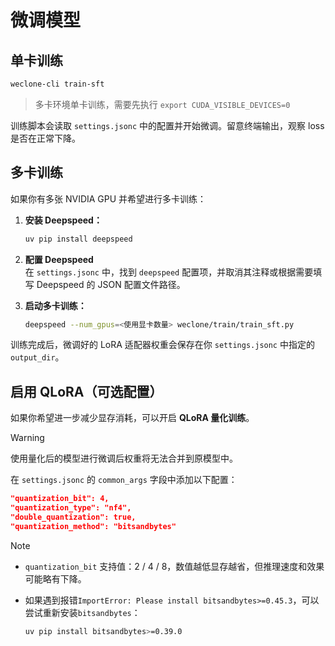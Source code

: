 # 微调模型


## 单卡训练


```bash
weclone-cli train-sft
```

> 多卡环境单卡训练，需要先执行 `export CUDA_VISIBLE_DEVICES=0`

训练脚本会读取 `settings.jsonc` 中的配置并开始微调。留意终端输出，观察 loss 是否在正常下降。

## 多卡训练

如果你有多张 NVIDIA GPU 并希望进行多卡训练：

1. **安装 Deepspeed：**

   ```bash
   uv pip install deepspeed
   ```

2. **配置 Deepspeed** <br>
   在 `settings.jsonc` 中，找到 `deepspeed` 配置项，并取消其注释或根据需要填写 Deepspeed 的 JSON 配置文件路径。

3. **启动多卡训练：**

   ```bash
   deepspeed --num_gpus=<使用显卡数量> weclone/train/train_sft.py
   ```


训练完成后，微调好的 LoRA 适配器权重会保存在你 `settings.jsonc` 中指定的 `output_dir`。



## **启用 QLoRA（可选配置）**

如果你希望进一步减少显存消耗，可以开启 **QLoRA 量化训练**。

> [!Warning]
> 
> 使用量化后的模型进行微调后权重将无法合并到原模型中。


在 `settings.jsonc` 的 `common_args` 字段中添加以下配置：

```json
"quantization_bit": 4,
"quantization_type": "nf4",
"double_quantization": true,
"quantization_method": "bitsandbytes"
```

> [!NOTE]
>
> - `quantization_bit` 支持值：2 / 4 / 8，数值越低显存越省，但推理速度和效果可能略有下降。
>
> - 如果遇到报错`ImportError: Please install bitsandbytes>=0.45.3`，可以尝试重新安装`bitsandbytes`：
>
>   ```bash
>   uv pip install bitsandbytes>=0.39.0
>   ```